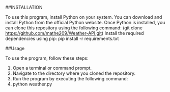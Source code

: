 ##INSTALLATION

To use this program, install Python on your system. You can download and install Python from the official Python website.
Once Python is installed, you can clone this repository using the following command:
  (git clone https://github.com/mathe209/Weather-API.git)
Install the required dependencies using pip:
  pip install -r requirements.txt

##Usage

To use the program, follow these steps:

1. Open a terminal or command prompt.
2. Navigate to the directory where you cloned the repository.
3. Run the program by executing the following command:
4.   python weather.py
